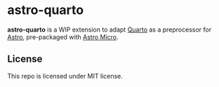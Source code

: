 # astro-quarto
**astro-quarto** is a WIP extension to adapt [Quarto](https://quarto.org/) as a preprocessor for [Astro](https://astro.build), pre-packaged with [Astro Micro](https://github.com/trevortylerlee/astro-micro).

## License
This repo is licensed under MIT license.
